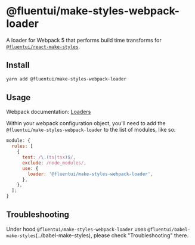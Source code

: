 # @fluentui/make-styles-webpack-loader

A loader for Webpack 5 that performs build time transforms for [`@fluentui/react-make-styles`](../react-make-styles).

## Install

```bash
yarn add @fluentui/make-styles-webpack-loader
```

## Usage

Webpack documentation: [Loaders](https://webpack.js.org/loaders/)

Within your webpack configuration object, you'll need to add the `@fluentui/make-styles-webpack-loader` to the list of modules, like so:

```javascript
module: {
  rules: [
    {
      test: /\.(ts|tsx)$/,
      exclude: /node_modules/,
      use: {
        loader: '@fluentui/make-styles-webpack-loader',
      },
    },
  ];
}
```

## Troubleshooting

Under hood `@fluentui/make-styles-webpack-loader` uses `@fluentui/babel-make-styles`(../babel-make-styles), please check "Troubleshooting" there.
